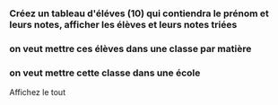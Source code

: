 ### Créez un tableau d'éléves (10) qui contiendra le prénom et leurs notes, afficher les élèves et leurs notes triées
### on veut mettre ces élèves dans une classe par matière
### on veut mettre cette classe dans une école
Affichez le tout